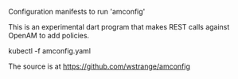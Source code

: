 
Configuration manifests to run 'amconfig'

This is an experimental dart program that makes REST calls against
OpenAM to add policies.

kubectl -f amconfig.yaml



The source is at https://github.com/wstrange/amconfig
